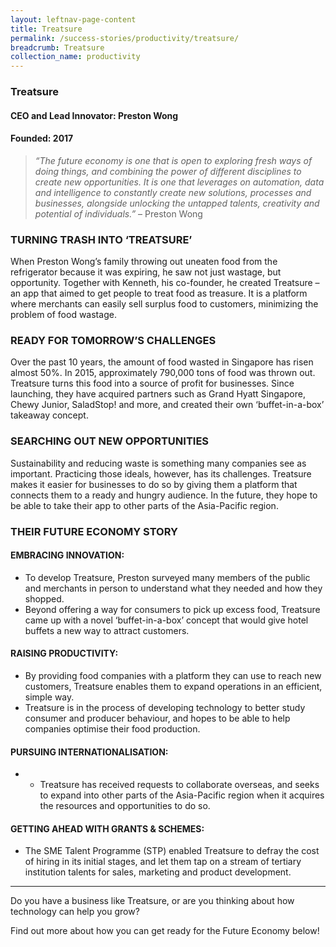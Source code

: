 ```yaml
---
layout: leftnav-page-content
title: Treatsure
permalink: /success-stories/productivity/treatsure/
breadcrumb: Treatsure
collection_name: productivity
---
```


### **Treatsure**
<h4 class="no-margin-top">CEO and Lead Innovator: Preston Wong</h4>
<h4 class="no-margin-top">Founded: 2017</h4>

<blockquote>
    <i>“The future economy is one that is open to exploring fresh ways of doing things, and combining the power of different disciplines to create new opportunities.
It is one that leverages on automation, data and intelligence to constantly create new solutions, processes and businesses, alongside unlocking the untapped talents, creativity and potential of individuals.”
</i> – Preston Wong
</blockquote>

### **TURNING TRASH INTO ‘TREATSURE’**

When Preston Wong’s family throwing out uneaten food from the refrigerator because it was expiring, he saw not just wastage, but opportunity. Together with Kenneth, his co-founder, he created Treatsure – an app that aimed to get people to treat food as treasure. It is a platform where merchants can easily sell surplus food to customers, minimizing the problem of food wastage. 

### **READY FOR TOMORROW’S CHALLENGES**

Over the past 10 years, the amount of food wasted in Singapore has risen almost 50%. In 2015, approximately 790,000 tons of food was thrown out. Treatsure turns this food into a source of profit for businesses. Since launching, they have acquired partners such as Grand Hyatt Singapore, Chewy Junior, SaladStop! and more, and created their own ‘buffet-in-a-box’ takeaway concept. 

### **SEARCHING OUT NEW OPPORTUNITIES**

Sustainability and reducing waste is something many companies see as important. Practicing those ideals, however, has its challenges. Treatsure makes it easier for businesses to do so by giving them a platform that connects them to a ready and hungry audience. In the future, they hope to be able to take their app to other parts of the Asia-Pacific region.

### **THEIR FUTURE ECONOMY STORY**

#### **EMBRACING INNOVATION:**
* To develop Treatsure, Preston surveyed many members of the public and merchants in person to understand what they needed and how they shopped.
* Beyond offering a way for consumers to pick up excess food, Treatsure came up with a novel ‘buffet-in-a-box’ concept that would give hotel buffets a new way to attract customers. 

#### **RAISING PRODUCTIVITY:**
* By providing food companies with a platform they can use to reach new customers, Treatsure enables them to expand operations in an efficient, simple way. 
* Treatsure is in the process of developing technology to better study consumer and producer behaviour, and hopes to be able to help companies optimise their food production. 

#### **PURSUING INTERNATIONALISATION:**
* -	Treatsure has received requests to collaborate overseas, and seeks to expand into other parts of the Asia-Pacific region when it acquires the resources and opportunities to do so. 

#### **GETTING AHEAD WITH GRANTS & SCHEMES:**
* The SME Talent Programme (STP) enabled Treatsure to defray the cost of hiring in its initial stages, and let them tap on a stream of tertiary institution talents for sales, marketing and product development. 

---

Do you have a business like Treatsure, or are you thinking about how technology can help you grow?

Find out more about how you can get ready for the Future Economy below!
